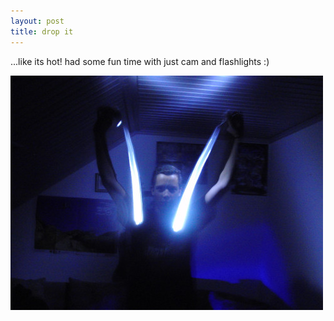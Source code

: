 ```yaml
---
layout: post
title: drop it
---
```


...like its hot! had some fun time with just cam and flashlights :)

[![drop it](/images/drop-it.jpg)](/images-full/drop-it.jpg)
